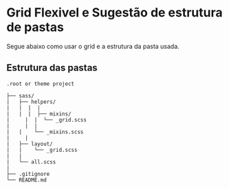 # Grid Flexivel e Sugestão de estrutura de pastas

Segue abaixo como usar o grid e a estrutura da pasta usada.

## Estrutura das pastas

```
.root or theme project

├── sass/
|   ├── helpers/
|   |  |  |
|   |  |  ├── mixins/
|	  |	 |	└── _grid.scss
|	  |	 |
|   |	 └── _mixins.scss
|	  |
|   ├── layout/
|   |    └── _grid.scss
|   |
|   └── all.scss
|									
├── .gitignore	
└── README.md
```
